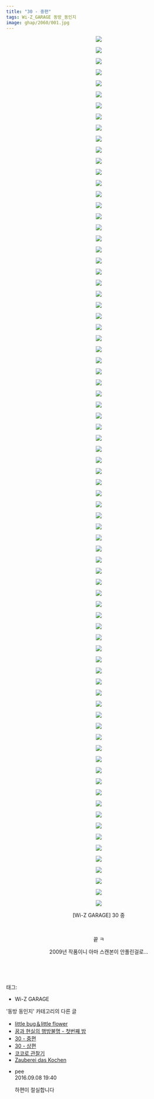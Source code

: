 ```yaml
---
title: "30 - 중편"
tags: Wi-Z_GARAGE 동방_동인지
image: ghap/2060/001.jpg
---
```

<div class="article">
<p style="text-align: center; clear: none; float: none;"><img src="{{ site.nasurl }}/ghap/2060/001.jpg"/></p>
<p style="text-align: center; clear: none; float: none;"><img src="{{ site.nasurl }}/ghap/2060/002.jpg"/></p>
<p style="text-align: center; clear: none; float: none;"><img src="{{ site.nasurl }}/ghap/2060/003.jpg"/></p>
<p style="text-align: center; clear: none; float: none;"><img src="{{ site.nasurl }}/ghap/2060/004.jpg"/></p>
<p style="text-align: center; clear: none; float: none;"><img src="{{ site.nasurl }}/ghap/2060/005.jpg"/></p>
<p style="text-align: center; clear: none; float: none;"><img src="{{ site.nasurl }}/ghap/2060/006.jpg"/></p>
<p style="text-align: center; clear: none; float: none;"><img src="{{ site.nasurl }}/ghap/2060/007.jpg"/></p>
<p style="text-align: center; clear: none; float: none;"><img src="{{ site.nasurl }}/ghap/2060/008.jpg"/></p>
<p style="text-align: center; clear: none; float: none;"><img src="{{ site.nasurl }}/ghap/2060/009.jpg"/></p>
<p style="text-align: center; clear: none; float: none;"><img src="{{ site.nasurl }}/ghap/2060/010.jpg"/></p>
<p style="text-align: center; clear: none; float: none;"><img src="{{ site.nasurl }}/ghap/2060/011.jpg"/></p>
<p style="text-align: center; clear: none; float: none;"><img src="{{ site.nasurl }}/ghap/2060/012.jpg"/></p>
<p style="text-align: center; clear: none; float: none;"><img src="{{ site.nasurl }}/ghap/2060/013.jpg"/></p>
<p style="text-align: center; clear: none; float: none;"><img src="{{ site.nasurl }}/ghap/2060/014.jpg"/></p>
<p style="text-align: center; clear: none; float: none;"><img src="{{ site.nasurl }}/ghap/2060/015.jpg"/></p>
<p style="text-align: center; clear: none; float: none;"><img src="{{ site.nasurl }}/ghap/2060/016.jpg"/></p>
<p style="text-align: center; clear: none; float: none;"><img src="{{ site.nasurl }}/ghap/2060/017.jpg"/></p>
<p style="text-align: center; clear: none; float: none;"><img src="{{ site.nasurl }}/ghap/2060/018.jpg"/></p>
<p style="text-align: center; clear: none; float: none;"><img src="{{ site.nasurl }}/ghap/2060/019.jpg"/></p>
<p style="text-align: center; clear: none; float: none;"><img src="{{ site.nasurl }}/ghap/2060/020.jpg"/></p>
<p style="text-align: center; clear: none; float: none;"><img src="{{ site.nasurl }}/ghap/2060/021.jpg"/></p>
<p style="text-align: center; clear: none; float: none;"><img src="{{ site.nasurl }}/ghap/2060/022.jpg"/></p>
<p style="text-align: center; clear: none; float: none;"><img src="{{ site.nasurl }}/ghap/2060/023.jpg"/></p>
<p style="text-align: center; clear: none; float: none;"><img src="{{ site.nasurl }}/ghap/2060/024.jpg"/></p>
<p style="text-align: center; clear: none; float: none;"><img src="{{ site.nasurl }}/ghap/2060/025.jpg"/></p>
<p style="text-align: center; clear: none; float: none;"><img src="{{ site.nasurl }}/ghap/2060/026.jpg"/></p>
<p style="text-align: center; clear: none; float: none;"><img src="{{ site.nasurl }}/ghap/2060/027.jpg"/></p>
<p style="text-align: center; clear: none; float: none;"><img src="{{ site.nasurl }}/ghap/2060/028.jpg"/></p>
<p style="text-align: center; clear: none; float: none;"><img src="{{ site.nasurl }}/ghap/2060/029.jpg"/></p>
<p style="text-align: center; clear: none; float: none;"><img src="{{ site.nasurl }}/ghap/2060/030.jpg"/></p>
<p style="text-align: center; clear: none; float: none;"><img src="{{ site.nasurl }}/ghap/2060/031.jpg"/></p>
<p style="text-align: center; clear: none; float: none;"><img src="{{ site.nasurl }}/ghap/2060/032.jpg"/></p>
<p style="text-align: center; clear: none; float: none;"><img src="{{ site.nasurl }}/ghap/2060/033.jpg"/></p>
<p style="text-align: center; clear: none; float: none;"><img src="{{ site.nasurl }}/ghap/2060/034.jpg"/></p>
<p style="text-align: center; clear: none; float: none;"><img src="{{ site.nasurl }}/ghap/2060/035.jpg"/></p>
<p style="text-align: center; clear: none; float: none;"><img src="{{ site.nasurl }}/ghap/2060/036.jpg"/></p>
<p style="text-align: center; clear: none; float: none;"><img src="{{ site.nasurl }}/ghap/2060/037.jpg"/></p>
<p style="text-align: center; clear: none; float: none;"><img src="{{ site.nasurl }}/ghap/2060/038.jpg"/></p>
<p style="text-align: center; clear: none; float: none;"><img src="{{ site.nasurl }}/ghap/2060/039.jpg"/></p>
<p style="text-align: center; clear: none; float: none;"><img src="{{ site.nasurl }}/ghap/2060/040.jpg"/></p>
<p style="text-align: center; clear: none; float: none;"><img src="{{ site.nasurl }}/ghap/2060/041.jpg"/></p>
<p style="text-align: center; clear: none; float: none;"><img src="{{ site.nasurl }}/ghap/2060/042.jpg"/></p>
<p style="text-align: center; clear: none; float: none;"><img src="{{ site.nasurl }}/ghap/2060/043.jpg"/></p>
<p style="text-align: center; clear: none; float: none;"><img src="{{ site.nasurl }}/ghap/2060/044.jpg"/></p>
<p style="text-align: center; clear: none; float: none;"><img src="{{ site.nasurl }}/ghap/2060/045.jpg"/></p>
<p style="text-align: center; clear: none; float: none;"><img src="{{ site.nasurl }}/ghap/2060/046.jpg"/></p>
<p style="text-align: center; clear: none; float: none;"><img src="{{ site.nasurl }}/ghap/2060/047.jpg"/></p>
<p style="text-align: center; clear: none; float: none;"><img src="{{ site.nasurl }}/ghap/2060/048.jpg"/></p>
<p style="text-align: center; clear: none; float: none;"><img src="{{ site.nasurl }}/ghap/2060/049.jpg"/></p>
<p style="text-align: center; clear: none; float: none;"><img src="{{ site.nasurl }}/ghap/2060/050.jpg"/></p>
<p style="text-align: center; clear: none; float: none;"><img src="{{ site.nasurl }}/ghap/2060/051.jpg"/></p>
<p style="text-align: center; clear: none; float: none;"><img src="{{ site.nasurl }}/ghap/2060/052.jpg"/></p>
<p style="text-align: center; clear: none; float: none;"><img src="{{ site.nasurl }}/ghap/2060/053.jpg"/></p>
<p style="text-align: center; clear: none; float: none;"><img src="{{ site.nasurl }}/ghap/2060/054.jpg"/></p>
<p style="text-align: center; clear: none; float: none;"><img src="{{ site.nasurl }}/ghap/2060/055.jpg"/></p>
<p style="text-align: center; clear: none; float: none;"><img src="{{ site.nasurl }}/ghap/2060/056.jpg"/></p>
<p style="text-align: center; clear: none; float: none;"><img src="{{ site.nasurl }}/ghap/2060/057.jpg"/></p>
<p style="text-align: center; clear: none; float: none;"><img src="{{ site.nasurl }}/ghap/2060/058.jpg"/></p>
<p style="text-align: center; clear: none; float: none;"><img src="{{ site.nasurl }}/ghap/2060/059.jpg"/></p>
<p style="text-align: center; clear: none; float: none;"><img src="{{ site.nasurl }}/ghap/2060/060.jpg"/></p>
<p style="text-align: center; clear: none; float: none;"><img src="{{ site.nasurl }}/ghap/2060/061.jpg"/></p>
<p style="text-align: center; clear: none; float: none;"><img src="{{ site.nasurl }}/ghap/2060/062.jpg"/></p>
<p style="text-align: center; clear: none; float: none;"><img src="{{ site.nasurl }}/ghap/2060/063.jpg"/></p>
<p style="text-align: center; clear: none; float: none;"><img src="{{ site.nasurl }}/ghap/2060/064.jpg"/></p>
<p style="text-align: center; clear: none; float: none;"><img src="{{ site.nasurl }}/ghap/2060/065.jpg"/></p>
<p style="text-align: center; clear: none; float: none;"><img src="{{ site.nasurl }}/ghap/2060/066.jpg"/></p>
<p style="text-align: center; clear: none; float: none;"><img src="{{ site.nasurl }}/ghap/2060/067.jpg"/></p>
<p style="text-align: center; clear: none; float: none;"><img src="{{ site.nasurl }}/ghap/2060/068.jpg"/></p>
<p style="text-align: center; clear: none; float: none;"><img src="{{ site.nasurl }}/ghap/2060/069.jpg"/></p>
<p style="text-align: center; clear: none; float: none;"><img src="{{ site.nasurl }}/ghap/2060/070.jpg"/></p>
<p style="text-align: center; clear: none; float: none;"><img src="{{ site.nasurl }}/ghap/2060/071.jpg"/></p>
<p style="text-align: center; clear: none; float: none;"><img src="{{ site.nasurl }}/ghap/2060/072.jpg"/></p>
<p style="text-align: center; clear: none; float: none;"><img src="{{ site.nasurl }}/ghap/2060/073.jpg"/></p>
<p style="text-align: center; clear: none; float: none;"><img src="{{ site.nasurl }}/ghap/2060/074.jpg"/></p>
<p style="text-align: center; clear: none; float: none;"><img src="{{ site.nasurl }}/ghap/2060/075.jpg"/></p>
<p style="text-align: center; clear: none; float: none;"><img src="{{ site.nasurl }}/ghap/2060/076.jpg"/></p>
<p style="text-align: center; clear: none; float: none;"><img src="{{ site.nasurl }}/ghap/2060/077.jpg"/></p>
<p style="text-align: center; clear: none; float: none;"><img src="{{ site.nasurl }}/ghap/2060/078.jpg"/></p>
<p style="text-align: center; clear: none; float: none;"><img src="{{ site.nasurl }}/ghap/2060/079.jpg"/></p>
<p style="text-align: center; clear: none; float: none;">[Wi-Z GARAGE] 30 중</p>
<p style="text-align: center; clear: none; float: none;"><br/></p>
<p style="text-align: center; clear: none; float: none;">끝 ㅋ</p>
<p style="text-align: center; clear: none; float: none;">2009년 작품이니 아마 스캔본이 안풀린걸로...</p>
<p style="text-align: center; clear: none; float: none;"><br/></p>
<p><br/></p>
</div><div class="tagTrail">
<p>태그: </p>
<ul>
<li>Wi-Z GARAGE</li>
</ul>
</div><div class="another">
<p>'동방 동인지' 카테고리의 다른 글</p>
<ul>
<li><a href="/2016-09-09-ghap_2063">little bug＆little flower</a></li>
<li><a href="/2016-09-09-ghap_2062">꿈과 현실의 행방불명 - 첫번째 밤</a></li>
<li><a href="/2016-09-08-ghap_2060">30 - 중편</a></li>
<li><a href="/2016-09-08-ghap_2059">30 - 상편</a></li>
<li><a href="/2016-09-08-ghap_2058">코코로 관찰기</a></li>
<li><a href="/2016-09-08-ghap_2057">Zauberei das Kochen</a></li>
</ul>
</div><div class="cb_module cb_fluid">
<div class="cb_wrt cb_profile">
<div class="comment">
<ul>
<li class="cb_thumb_off" id="comment14801957">
<div class="cb_comment_area">
<div class="cb_info_area">
<div class="cb_section">
<span class="cb_nick_name">pee</span>
</div>
<div class="cb_section">
<span class="cb_date">2016.09.08 19:40 </span>
</div>
</div>
<div class="cb_dsc_comment">
<p class="cb_dsc">
											하편이 절실합니다
										</p>
</div>
</div></li>
</ul>
</div>
</div><!-- commentList close -->
</div>